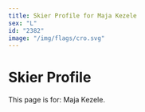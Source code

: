 ```yaml
---
title: Skier Profile for Maja Kezele
sex: "L"
id: "2382"
image: "/img/flags/cro.svg" 
---
```


# Skier Profile

This page is for: Maja Kezele.
    
